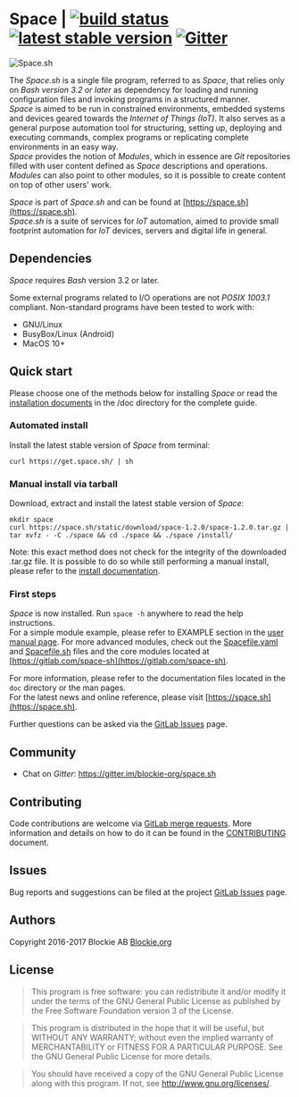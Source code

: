 
# Space | [![build status](https://gitlab.com/space-sh/space/badges/master/build.svg)](https://gitlab.com/space-sh/space/commits/master) [![latest stable version](https://img.shields.io/badge/latest%20stable-1.2.0-blue.svg?style=flat)](https://gitlab.com/space-sh/space/tags/1.2.0) [![Gitter](https://img.shields.io/gitter/room/nwjs/nw.js.svg)](https://gitter.im/blockie-org/space.sh)

![Space.sh](https://space.sh/static/img/logo.png)

The _Space.sh_ is a single file program, referred to as _Space_, that relies only on _Bash version 3.2 or later_ as dependency for loading and running configuration files and invoking programs in a structured manner.  
_Space_ is aimed to be run in constrained environments, embedded systems and devices geared towards the _Internet of Things (IoT)_. It also serves as a general purpose automation tool for structuring, setting up, deploying and executing commands, complex programs or replicating complete environments in an easy way.  
_Space_ provides the notion of _Modules_, which in essence are _Git_ repositories filled with user content defined as _Space_ descriptions and operations. _Modules_ can also point to other modules, so it is possible to create content on top of other users' work.  

_Space_ is part of _Space.sh_ and can be found at [https://space.sh](https://space.sh).  
_Space.sh_ is a suite of services for _IoT_ automation, aimed to provide small footprint automation for _IoT_ devices, servers and digital life in general.  


## Dependencies

_Space_ requires _Bash_ version 3.2 or later.

Some external programs related to I/O operations are not _POSIX 1003.1_ compliant. Non-standard programs have been tested to work with:  
- GNU/Linux  
- BusyBox/Linux (Android)  
- MacOS 10+  


## Quick start

Please choose one of the methods below for installing _Space_ or read the [installation documents](manuals/install.md) in the /doc directory for the complete guide.


### Automated install

Install the latest stable version of _Space_ from terminal:

```
curl https://get.space.sh/ | sh
```

### Manual install via tarball
Download, extract and install the latest stable version of _Space_:

```
mkdir space
curl https://space.sh/static/download/space-1.2.0/space-1.2.0.tar.gz | tar xvfz - -C ./space && cd ./space && ./space /install/
```
Note: this exact method does not check for the integrity of the downloaded .tar.gz file. It is possible to do so while still performing a manual install, please refer to the [install documentation](manuals/install.md).


### First steps
_Space_ is now installed. Run `space -h` anywhere to read the help instructions.  
For a simple module example, please refer to EXAMPLE section in the [user manual page](manuals/space.md). For more advanced modules, check out the [Spacefile.yaml](Spacefile.yaml) and [Spacefile.sh](Spacefile.sh) files and the core modules located at [https://gitlab.com/space-sh](https://gitlab.com/space-sh).  

For more information, please refer to the documentation files located in the `doc` directory or the man pages.  
For the latest news and online reference, please visit [https://space.sh](https://space.sh).

Further questions can be asked via the [GitLab Issues](https://gitlab.com/space-sh/space/issues) page.


## Community

* Chat on _Gitter_: https://gitter.im/blockie-org/space.sh


## Contributing

Code contributions are welcome via [GitLab merge requests](https://gitlab.com/space-sh/space/merge_requests). More information and details on how to do it can be found in the [CONTRIBUTING](CONTRIBUTING.md) document.


## Issues

Bug reports and suggestions can be filed at the project [GitLab Issues](https://gitlab.com/space-sh/space/issues) page.


## Authors

Copyright 2016-2017 Blockie AB [Blockie.org](https://blockie.org)


## License

>This program is free software: you can redistribute it and/or modify
>it under the terms of the GNU General Public License as published by
>the Free Software Foundation version 3 of the License.

>This program is distributed in the hope that it will be useful,
>but WITHOUT ANY WARRANTY; without even the implied warranty of
>MERCHANTABILITY or FITNESS FOR A PARTICULAR PURPOSE.  See the
>GNU General Public License for more details.

>You should have received a copy of the GNU General Public License
>along with this program.  If not, see <http://www.gnu.org/licenses/>.

